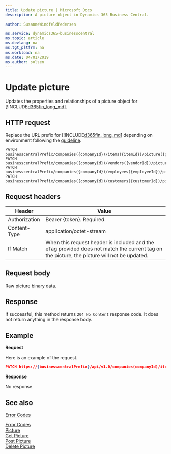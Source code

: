 ```yaml
---
title: Update picture | Microsoft Docs
description: A picture object in Dynamics 365 Business Central. 
 
author: SusanneWindfeldPedersen

ms.service: dynamics365-businesscentral
ms.topic: article
ms.devlang: na
ms.tgt_pltfrm: na
ms.workload: na
ms.date: 04/01/2019
ms.author: solsen
---
```


# Update picture
Updates the properties and relationships of a picture object for [!INCLUDE[d365fin_long_md](../../includes/d365fin_long_md.md)].

## HTTP request
Replace the URL prefix for [!INCLUDE[d365fin_long_md](../../includes/d365fin_long_md.md)] depending on environment following the [guideline](../../v1.0/endpoints-apis-for-dynamics.md).
```
PATCH businesscentralPrefix/companies({companyId})/items({itemId})/picture({pictureId})/content
PATCH businesscentralPrefix/companies({companyId})/vendors({vendorId})/picture({pictureId})/content
PATCH businesscentralPrefix/companies({companyId})/employees({employeeId})/picture({pictureId})/content
PATCH businesscentralPrefix/companies({companyId})/customers({customerId})/picture({pictureId})/content

```

## Request headers

|Header|Value|
|------|-----|
|Authorization  |Bearer {token}. Required. |
|Content-Type  |application/octet-stream  | 
|If Match | When this request header is included and the eTag provided does not match the current tag on the picture, the picture will not be updated.|

## Request body
Raw picture binary data.

## Response
If successful, this method returns `204 No Content` response code. It does not return anything in the response body.

## Example

**Request**

Here is an example of the request. 

```json
PATCH https://{businesscentralPrefix}/api/v1.0/companies(companyId)/items(itemId)/picture(itemId)/content
```

**Response**

No response. 

## See also



[Error Codes](../dynamics_error_codes.md)  



[Error Codes](../dynamics_error_codes.md)  
[Picture](../resources/dynamics_picture.md)  
[Get Picture](dynamics_picture_get.md)  
[Post Picture](dynamics_create_picture.md)  
[Delete Picture](dynamics_picture_delete.md)  
